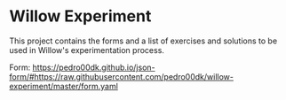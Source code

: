 # Willow Experiment

This project contains the forms and a list of exercises and solutions to be used in Willow's experimentation process.

Form: https://pedro00dk.github.io/json-form/#https://raw.githubusercontent.com/pedro00dk/willow-experiment/master/form.yaml
